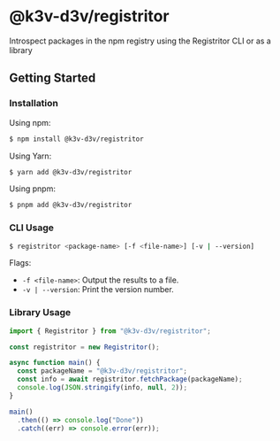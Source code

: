 # @k3v-d3v/registritor

Introspect packages in the npm registry using the Registritor CLI or as a library

## Getting Started

### Installation

Using npm:

```bash
$ npm install @k3v-d3v/registritor
```

Using Yarn:

```bash
$ yarn add @k3v-d3v/registritor
```

Using pnpm:

```bash
$ pnpm add @k3v-d3v/registritor
```

### CLI Usage

```bash
$ registritor <package-name> [-f <file-name>] [-v | --version]
```

Flags:

- `-f <file-name>`: Output the results to a file.
- `-v | --version`: Print the version number.

### Library Usage

```js
import { Registritor } from "@k3v-d3v/registritor";

const registritor = new Registritor();

async function main() {
  const packageName = "@k3v-d3v/registritor";
  const info = await registritor.fetchPackage(packageName);
  console.log(JSON.stringify(info, null, 2));
}

main()
  .then(() => console.log("Done"))
  .catch((err) => console.error(err));
```
